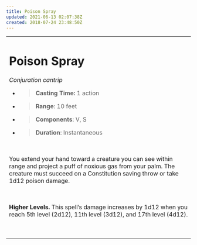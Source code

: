 ```yaml
---
title: Poison Spray
updated: 2021-06-13 02:07:38Z
created: 2018-07-24 23:48:50Z
---
```


<table><tbody><tr class="odd"><td><h1 id="poison-spray"><strong>Poison Spray</strong></h1><p><em>Conjuration cantrip</em></p><ul><li><blockquote><p><strong>Casting Time:</strong> 1 action</p></blockquote></li><li><blockquote><p><strong>Range</strong>: 10 feet</p></blockquote></li><li><blockquote><p><strong>Components</strong>: V, S</p></blockquote></li><li><blockquote><p><strong>Duration</strong>: Instantaneous</p></blockquote></li></ul><p> </p><p>You extend your hand toward a creature you can see within range and project a puff of noxious gas from your palm. The creature must succeed on a Constitution saving throw or take 1d12 poison damage.</p><p> </p><p><strong>Higher Levels.</strong> This spell’s damage increases by 1d12 when you reach 5th level (2d12), 11th level (3d12), and 17th level (4d12).</p><p> </p></td></tr></tbody></table>
